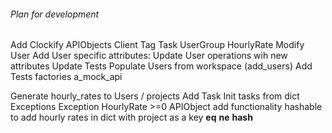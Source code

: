 ###### Plan for development
Add Clockify APIObjects
    Client
    Tag
    Task
    UserGroup
    НourlyRate
Modify User
    Add User specific attributes:
        Update User operations wih new attributes
        Update Tests
Populate Users from workspace (add_users)
    Add Tests
        factories
        a_mock_api

Generate hourly_rates to Users / projects
Add Task
Init tasks from dict
Exceptions
    Exception HourlyRate >=0
APIObject add functionality hashable to add hourly rates in dict with project as a key
    __eq__
    __ne__
    __hash__
